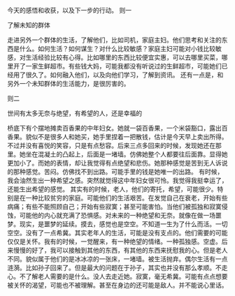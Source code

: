 
今天的感悟和收获，以及下一步的行动。
则一

了解未知的群体

走进另外一个群体的生活，了解他们，比如司机，家庭主妇。他们思考和关注的东西是什么。如何生活？如何谋生？对什么比较敏感？家庭主妇可能对小钱比较敏感，对生活经验比较有心得。比如哪里的东西比较便宜实惠，可以去哪里买菜，哪里开了一家生鲜超市。有些钱大妈，可能我都没有听说过的生鲜超市，可能她们已经用了很久了。如何融入他们，以及向他们学习，了解到资讯。
还有一点是，和另外一个未知群体的生活能力，是很厉害的。


则二

世间有太多无奈与绝望，有希望的人，还是幸福的

桥底下有个摆地摊卖百香果的中年妇女。她就一袋百香果，一个米袋豁口，露出百香果。貌似不是很多人和她买，她手里捏着一把散钱，估计是今天早上卖出所得。不过并没有喜悦的笑容，只是有点愁容。后来三点多回来的时候，发现她还在那里。她坐在混凝土的凸起上，后面是一堵墙。仿佛她整个人都要往后面靠。显得她更加小了。而她的表情，却让我觉得有点绝望和悲伤。她那种感觉是苦到无人诉说的那种感觉。苦闷。仿佛找不到出路。可能手里的钱是她唯一的出路。
有时候，我会油然生出一种希望之感。突然就觉得这中年妇女很可怜。我觉得我挺幸运了，还能生出希望的感觉。
其实有的时候，老人，他们的寄托，希望，可能很少。特别是在一种比较贫穷的家庭。可能他们的生活艰苦。在发觉自己在衰老，开始有些病痛；有些不能照顾自己；开始有些寂寞；甚至可能害怕。当他们被孤独和寂寞侵蚀，可能他的内心就充满了恐惧感。对未来的一种绝望和无奈。就像在做一场噩梦。现实，是噩梦的延续。摸去，感觉也是空空。不知道一生为了什么而活。一切空空。没有了一点希冀。其实老年人的生活，可能是没有支点的。他们需要的可能仅仅是关怀。我有的时候，一觉醒来，有一种绝望的情绪。一种孤独感。空虚。后来慢慢的好了，我可以接触到其他的东西，有其他的东西来抚慰我的心。但是老人不同。貌似属于他们的是冰冰凉的一张床，一堵墙。被生活抛弃。偶尔生活有一点涟漪。比如孙子回来了。但是最大的问题在于孙子，其实也并没有那么孝顺。不走心。不了解老人需要的是什么。没人去走近她。寂寞，毫无希冀。可能有点点想要被关怀的渴望，可能也不被理解。甚至在身边的还可能是敌人。并不能说心里话。
